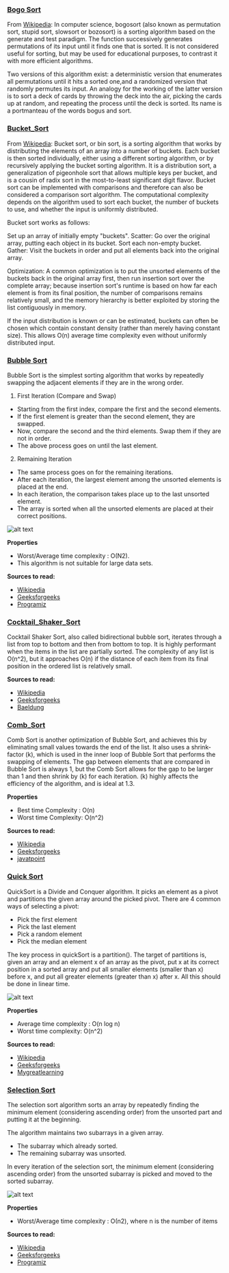 ### [Bogo Sort](./bogo_sort.rs)

From [Wikipedia][bogosort-wiki]: In computer science, bogosort (also known as permutation sort, stupid sort, slowsort or bozosort) is a sorting algorithm based on the generate and test paradigm. The function successively generates permutations of its input until it finds one that is sorted. It is not considered useful for sorting, but may be used for educational purposes, to contrast it with more efficient algorithms.

Two versions of this algorithm exist: a deterministic version that enumerates all permutations until it hits a sorted one,and a randomized version that randomly permutes its input. An analogy for the working of the latter version is to sort a deck of cards by throwing the deck into the air, picking the cards up at random, and repeating the process until the deck is sorted. Its name is a portmanteau of the words bogus and sort.

[bogosort-wiki]:https://en.wikipedia.org/wiki/Bogosort

### [Bucket_Sort](./bucket_sort.rs)

From [Wikipedia][bucketsort-wiki]: Bucket sort, or bin sort, is a sorting algorithm that works by distributing the elements of an array into a number of buckets. Each bucket is then sorted individually, either using a different sorting algorithm, or by recursively applying the bucket sorting algorithm. It is a distribution sort, a generalization of pigeonhole sort that allows multiple keys per bucket, and is a cousin of radix sort in the most-to-least significant digit flavor. Bucket sort can be implemented with comparisons and therefore can also be considered a comparison sort algorithm. The computational complexity depends on the algorithm used to sort each bucket, the number of buckets to use, and whether the input is uniformly distributed.

Bucket sort works as follows:

Set up an array of initially empty "buckets".
Scatter: Go over the original array, putting each object in its bucket.
Sort each non-empty bucket.
Gather: Visit the buckets in order and put all elements back into the original array.

Optimization:
A common optimization is to put the unsorted elements of the buckets back in the original array first, then run insertion sort over the complete array; because insertion sort's runtime is based on how far each element is from its final position, the number of comparisons remains relatively small, and the memory hierarchy is better exploited by storing the list contiguously in memory.

If the input distribution is known or can be estimated, buckets can often be chosen which contain constant density (rather than merely having constant size). This allows O(n) average time complexity even without uniformly distributed input.

[bucketsort-wiki]: https://en.wikipedia.org/wiki/Bucket_sort

### [Bubble Sort](./bubble_sort.rs)

Bubble Sort is the simplest sorting algorithm that works by repeatedly swapping the adjacent elements if they are in the wrong order.

1. First Iteration (Compare and Swap)

* Starting from the first index, compare the first and the second elements.
* If the first element is greater than the second element, they are swapped.
* Now, compare the second and the third elements. Swap them if they are not in order.
* The above process goes on until the last element.

2. Remaining Iteration

* The same process goes on for the remaining iterations.
* After each iteration, the largest element among the unsorted elements is placed at the end.
* In each iteration, the comparison takes place up to the last unsorted element.
* The array is sorted when all the unsorted elements are placed at their correct positions.

![alt text](https://technologystrive.com/wp-content/uploads/2021/09/Bubble-Sort-Example-Iteration-1-1536x1070.png?v=1632804991)

__Properties__
* Worst/Average time complexity : O(N2).
* This algorithm is not suitable for large data sets.

__Sources to read:__
* [Wikipedia](https://en.wikipedia.org/wiki/Bubble_sort)
* [Geeksforgeeks](https://www.geeksforgeeks.org/bubble-sort/)
* [Programiz](https://www.programiz.com/dsa/bubble-sort)

### [Cocktail_Shaker_Sort](./cocktail_shaker_sort.rs)

Cocktail Shaker Sort, also called bidirectional bubble sort, iterates through a list from top to bottom and then from bottom to top. It is highly performant when the items in the list are partially sorted. The complexity of any list is O(n^2), but it approaches O(n) if the distance of each item from its final position in the ordered list is relatively small.

__Sources to read:__
* [Wikipedia](https://en.wikipedia.org/wiki/Cocktail_shaker_sort)
* [Geeksforgeeks](https://www.geeksforgeeks.org/quick-sort/)
* [Baeldung](https://www.baeldung.com/cs/cocktail-sort)

### [Comb_Sort](./comb_sort.rs)

Comb Sort is another optimization of Bubble Sort, and achieves this by eliminating small values towards the end of the list. It also uses a shrink-factor (k), which is used in the inner loop of Bubble Sort that performs the swapping of elements. The gap between elements that are compared in Bubble Sort is always 1, but the Comb Sort allows for the gap to be larger than 1 and then shrink by (k) for each iteration. (k) highly affects the efficiency of the algorithm, and is ideal at 1.3.

__Properties__
* Best time Complexity : O(n)
* Worst time Complexity: O(n^2)

__Sources to read:__
* [Wikipedia](https://en.wikipedia.org/wiki/Comb_sort)
* [Geeksforgeeks](https://www.geeksforgeeks.org/comb-sort/)
* [javatpoint](https://www.javatpoint.com/comb-sort)


### [Quick Sort](./quick_sort.rs)

QuickSort is a Divide and Conquer algorithm. It picks an element as a pivot and partitions the given array around the picked pivot. There are 4 common ways of selecting a pivot:

* Pick the first element
* Pick the last element
* Pick a random element
* Pick the median element

The key process in quickSort is a partition(). The target of partitions is, given an array and an element x of an array as the pivot, put x at its correct position in a sorted array and put all smaller elements (smaller than x) before x, and put all greater elements (greater than x) after x. All this should be done in linear time.

![alt text](https://favtutor.com/resources/images/uploads/Quick_sort_algorithm.png)

__Properties__
* Average time complexity : O(n log n)
* Worst time complexity: O(n^2)

__Sources to read:__
* [Wikipedia](https://en.wikipedia.org/wiki/Quicksort)
* [Geeksforgeeks](https://www.geeksforgeeks.org/quick-sort/)
* [Mygreatlearning](https://www.mygreatlearning.com/blog/quick-sort-algorithm/)


### [Selection Sort](./selection_sort.rs)

The selection sort algorithm sorts an array by repeatedly finding the minimum element (considering ascending order) from the unsorted part and putting it at the beginning. 

The algorithm maintains two subarrays in a given array.

* The subarray which already sorted. 
* The remaining subarray was unsorted.

In every iteration of the selection sort, the minimum element (considering ascending order) from the unsorted subarray is picked and moved to the sorted subarray. 

![alt text](https://camo.githubusercontent.com/42802128a959e4df44e88a889a4f04ee19073cc038f92b4dfbe8cb0342a649d9/687474703a2f2f692e696d6775722e636f6d2f726e5266756d772e6a7067)

__Properties__
* Worst/Average time complexity : Ο(n2),  where n is the number of items

__Sources to read:__
* [Wikipedia](https://en.wikipedia.org/wiki/Selection_sort)
* [Geeksforgeeks](https://www.geeksforgeeks.org/selection-sort/)
* [Programiz](https://www.programiz.com/dsa/selection-sort)



